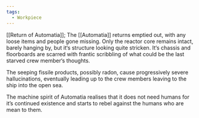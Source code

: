 ```yaml
---
tags:
  - Workpiece
---
```

[[Return of Automatia]];
The [[Automatia]] returns emptied out, with any loose items and people gone missing. Only the reactor core remains intact, barely hanging by, but it‘s structure looking quite stricken. 
It‘s chassis and floorboards are scarred with frantic scribbling of what could be the last starved crew member‘s thoughts. 

The seeping fissile products, possibly radon, cause progressively severe hallucinations, eventually leading up to the crew members leaving to the ship into the open sea. 

The machine spirit of Automatia realises that it does not need humans for it’s continued existence and starts to rebel against the humans who are mean to them.

